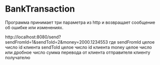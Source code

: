 # BankTransaction
Программа принимает три параметра из http и возвращает сообщение об ошибке или изменениях. 

http://localhost:8080/send?sendFromId=1&sendToId=2&money=2000.1234553
где 
sendFromId целое число id клиента
sendToId целое число id клиента
money целое число или дробное число сумма перевода от клиента отправителя клиенту получателю
